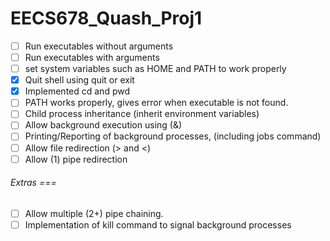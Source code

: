# EECS678_Quash_Proj1

- [ ] Run executables without arguments
- [ ] Run executables with arguments
- [ ] set system variables such as HOME and PATH to work properly
- [x] Quit shell using quit or exit
- [x] Implemented cd and pwd
- [ ] PATH works properly, gives error when executable is not found.
- [ ] Child process inheritance (inherit environment variables)
- [ ] Allow background execution using (&)
- [ ] Printing/Reporting of background processes, (including jobs command)
- [ ] Allow file redirection (> and <)
- [ ] Allow (1) pipe redirection

###### Extras ===

- [ ] Allow multiple (2+) pipe chaining.
- [ ] Implementation of kill command to signal background processes
